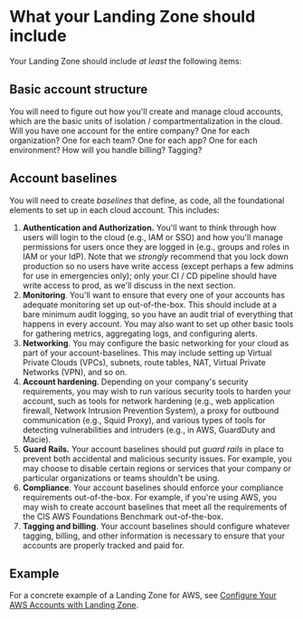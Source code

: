 # What your Landing Zone should include

Your Landing Zone should include *at least* the following items:

## Basic account structure

You will need to figure out how you'll create and manage cloud accounts, which are the basic units of isolation / compartmentalization in the cloud. Will you have one account for the entire company? One for each organization? One for each team? One for each app? One for each environment? How will you handle billing? Tagging?

## Account baselines

You will need to create *baselines* that define, as code, all the foundational elements to set up in each cloud account.
This includes:

1. **Authentication and Authorization.** You'll want to think through how users will login to the cloud (e.g., IAM or SSO) and how you'll manage permissions for users once they are logged in (e.g., groups and roles in IAM or your IdP). Note that we *strongly* recommend that you lock down production so no users have write access (except perhaps a few admins for use in emergencies only); only your CI / CD pipeline should have write access to prod, as we'll discuss in the next section.
2. **Monitoring**. You'll want to ensure that every one of your accounts has adequate monitoring set up out-of-the-box. This should include at a bare minimum audit logging, so you have an audit trial of everything that happens in every account. You may also want to set up other basic tools for gathering metrics, aggregating logs, and configuring alerts.
3. **Networking**. You may configure the basic networking for your cloud as part of your account-baselines. This may include setting up Virtual Private Clouds (VPCs), subnets, route tables, NAT, Virtual Private Networks (VPN), and so on.
4. **Account hardening**. Depending on your company's security requirements, you may wish to run various security tools to harden your account, such as tools for network hardening (e.g., web application firewall, Network Intrusion Prevention System), a proxy for outbound communication (e.g., Squid Proxy), and various types of tools for detecting vulnerabilities and intruders (e.g., in AWS, GuardDuty and Macie).
5. **Guard Rails.** Your account baselines should put *guard rails* in place to prevent both accidental and malicious security issues. For example, you may choose to disable certain regions or services that your company or particular organizations or teams shouldn't be using.
6. **Compliance**. Your account baselines should enforce your compliance requirements out-of-the-box. For example, if you're using AWS, you may wish to create account baselines that meet all the requirements of the CIS AWS Foundations Benchmark out-of-the-box.
7. **Tagging and billing**. Your account baselines should configure whatever tagging, billing, and other information is necessary to ensure that your accounts are properly tracked and paid for.

## Example

For a concrete example of a Landing Zone for AWS, see [Configure Your AWS Accounts with Landing
Zone](https://docs.gruntwork.io/docs/guides/build-it-yourself/landing-zone/).


<!-- ##DOCS-SOURCER-START
{"sourcePlugin":"local-copier","hash":"48f58cc321f48e30db0584fad30d84ed"}
##DOCS-SOURCER-END -->
